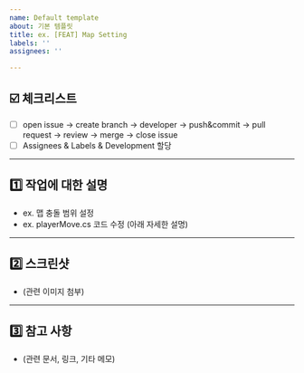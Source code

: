 ```yaml
---
name: Default template
about: 기본 템플릿
title: ex. [FEAT] Map Setting
labels: ''
assignees: ''

---
```


## ☑️ 체크리스트
- [ ] open issue -> create branch -> developer -> push&commit -> pull request -> review -> merge -> close issue
- [ ] Assignees & Labels & Development 할당

---

## 1️⃣ 작업에 대한 설명
- ex. 맵 충돌 범위 설정
- ex. playerMove.cs 코드 수정
(아래 자세한 설명)

---

## 2️⃣ 스크린샷
- (관련 이미지 첨부)

---

## 3️⃣ 참고 사항
- (관련 문서, 링크, 기타 메모)
